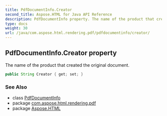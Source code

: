 ```yaml
---
title: PdfDocumentInfo.Creator
second_title: Aspose.HTML for Java API Reference
description: PdfDocumentInfo property. The name of the product that created the original document
type: docs
weight: 30
url: /java/com.aspose.html.rendering.pdf/pdfdocumentinfo/creator/
---
```

## PdfDocumentInfo.Creator property

The name of the product that created the original document.

```java
public String Creator { get; set; }
```

### See Also

* class [PdfDocumentInfo](../)
* package [com.aspose.html.rendering.pdf](../../pdfdocumentinfo/)
* package [Aspose.HTML](../../../)
